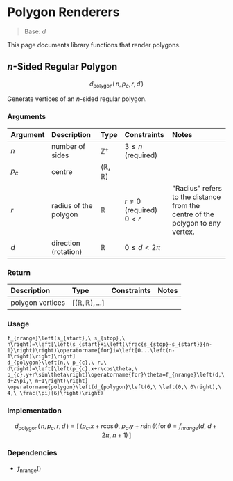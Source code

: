 # Polygon Renderers
<!-- #SQUARK live!
| dest = desmos/library/rendering/polygons
| index = desmos / library / rendering / polygons
| update = 2025 August 21
-->

> Base: $d$

This page documents library functions that render polygons.


## $n$-Sided Regular Polygon

```math
d_\text{polygon} \left(\,
  n,
  p_c,
  r,
  d
\,\right)
```

Generate vertices of an $n$-sided regular polygon.

### Arguments
| Argument | Description | Type | Constraints | Notes |
| :------- | :---------- | :--- | :---------- | :---- |
| $n$ | number of sides | $\mathbb{Z}^{+}$ | $3 \leq n$ (required) |
| $p_c$ | centre | $(\mathbb{R}, \mathbb{R})$ |
| $r$ | radius of the polygon | $\mathbb{R}$ | $r \neq 0$ (required) <br> $0 < r$ | "Radius" refers to the distance from the centre of the polygon to any vertex. |
| $d$ | direction (rotation) | $\mathbb{R}$ | $0 \leq d < 2\pi$ |  |

### Return
| Description | Type | Constraints | Notes |
| :---------- | :--- | :---------- | :---- |
| polygon vertices | $[(\mathbb{R}, \mathbb{R}), ...]$ | | |

### Usage
```desmos
f_{nrange}\left(s_{start},\ s_{stop},\ n\right)=\left[\left(s_{start}+i\left(\frac{s_{stop}-s_{start}}{n-1}\right)\right)\operatorname{for}i=\left[0...\left(n-1\right)\right]\right]
d_{polygon}\left(n,\ p_{c},\ r,\ d\right)=\left[\left(p_{c}.x+r\cos\theta,\ p_{c}.y+r\sin\theta\right)\operatorname{for}\theta=f_{nrange}\left(d,\ d+2\pi,\ n+1\right)\right]
\operatorname{polygon}\left(d_{polygon}\left(6,\ \left(0,\ 0\right),\ 4,\ \frac{\pi}{6}\right)\right)
```

### Implementation
```math
d_\text{polygon} \left(\,
  n,
  p_c,
  r,
  d
\,\right)
=
\left[\,
  \left(p_{c}.x+r\cos\theta,\ p_{c}.y+r\sin\theta\right)\operatorname{for}\theta=f_{nrange}\left(d,\ d+2\pi,\ n+1\right)
\,\right]
```

### Dependencies
- $f_\text{nrange}()$
